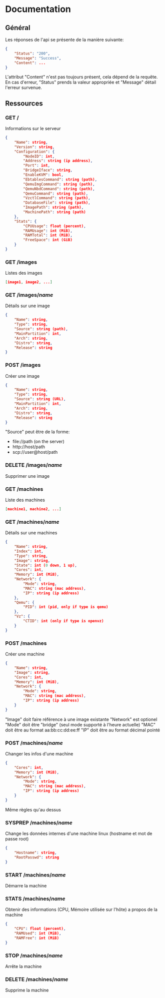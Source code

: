 # Documentation

## Général

Les réponses de l'api se présente de la manière suivante:

```json
{
	"Status": "200",
	"Message": "Success",
	"Content": ...
}
```

L'attribut "Content" n'est pas toujours présent, cela dépend de la requête.
En cas d'erreur, "Status" prends la valeur appropriée et "Message" détail l'erreur survenue.

## Ressources

### GET /

Informations sur le serveur

```json
{
	"Name": string,
	"Version": string,
	"Configuration": {
		"NodeID": int,
		"Address": string (ip address),
		"Port": int,
		"BridgeIface": string,
		"EnableKVM": bool,
		"EbtablesCommand": string (path),
		"QemuImgCommand": string (path),
		"QemuNbdCommand": string (path),
		"QemuCommand": string (path),
		"VzctlCommand": string (path),
		"DatabaseFile": string (path),
		"ImagePath": string (path),
		"MachinePath": string (path)
	},
	"Stats": {
		"CPUUsage": float (percent),
		"RAMUsage": int (MiB),
		"RAMTotal": int (MiB),
		"FreeSpace": int (GiB)
	}
}
```

### GET /images

Listes des images

```json
[image1, image2, ...]
```

### GET /images/*name*

Détails sur une image

```json
{
	"Name": string,
	"Type": string,
	"Source": string (path),
	"MainPartition": int,
	"Arch": string,
	"Distro": string,
	"Release": string
}
```

### POST /images

Créer une image

```json
{
	"Name": string,
	"Type": string,
	"Source": string (URL),
	"MainPartition": int,
	"Arch": string,
	"Distro": string,
	"Release": string
}
```

"Source" peut être de la forme:

* file://path (on the server)
* http://host/path
* scp://user@host/path

### DELETE /images/*name*

Supprimer une image

### GET /machines

Liste des machines

```json
[machine1, machine2, ...]
```

### GET /machines/*name*

Détails sur une machines

```json
{
	"Name": string,
	"Index": int,
	"Type": string,
	"Image": string,
	"State": int (0 down, 1 up),
	"Cores": int,
	"Memory": int (MiB),
	"Network": {
		"Mode": string,
		"MAC": string (mac address),
		"IP": string (ip address)
	},
	"Qemu": {
		"PID": int (pid, only if type is qemu)
	},
	"Vz": {
		"CTID": int (only if type is openvz)
	}
}
```

### POST /machines

Créer une machine

```json
{
	"Name": string,
	"Image": string,
	"Cores": int,
	"Memory": int (MiB),
	"Network": {
		"Mode": string,
		"MAC": string (mac address),
		"IP": string (ip address)
	}
}
```

"Image" doit faire référence à une image existante
"Network" est optionel
"Mode" doit être "bridge" (seul mode supporté à l'heure actuelle)
"MAC" doit être au format aa:bb:cc:dd:ee:ff
"IP" doit être au format décimal pointé

### POST /machines/*name*

Changer les infos d'une machine

```json
{
	"Cores": int,
	"Memory": int (MiB),
	"Network": {
		"Mode": string,
		"MAC": string (mac address),
		"IP": string (ip address)
	}
}
```

Même règles qu'au dessus

### SYSPREP /machines/*name*

Change les données internes d'une machine linux (hostname et mot de passe root)

```json
{
	"Hostname": string,
	"RootPasswd": string
}
```

### START /machines/*name*

Démarre la machine

### STATS /machines/*name*

Obtenir des informations (CPU, Mémoire utilisée sur l'hôte) a propos de la machine

```json
{
	"CPU": float (percent),
	"RAMUsed": int (MiB),
	"RAMFree": int (MiB)
}
```

### STOP /machines/*name*

Arrête la machine

### DELETE /machines/*name*

Supprime la machine
